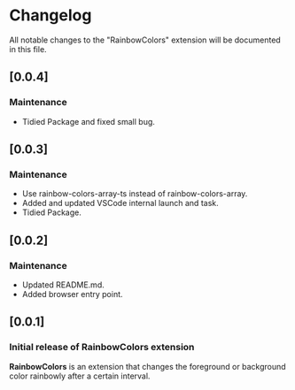 # Changelog

All notable changes to the "RainbowColors" extension will be documented in this file.

## [0.0.4]

### Maintenance

- Tidied Package and fixed small bug.

## [0.0.3]

### Maintenance

- Use rainbow-colors-array-ts instead of rainbow-colors-array.
- Added and updated VSCode internal launch and task.
- Tidied Package.

## [0.0.2]

### Maintenance

- Updated README.md.
- Added browser entry point.

## [0.0.1]

### Initial release of RainbowColors extension

**RainbowColors** is an extension that changes the foreground or background color rainbowly after a certain interval.
